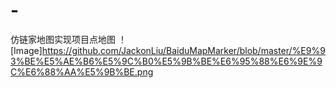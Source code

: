 # -
仿链家地图实现项目点地图
！[Image]https://github.com/JackonLiu/BaiduMapMarker/blob/master/%E9%93%BE%E5%AE%B6%E5%9C%B0%E5%9B%BE%E6%95%88%E6%9E%9C%E6%88%AA%E5%9B%BE.png
